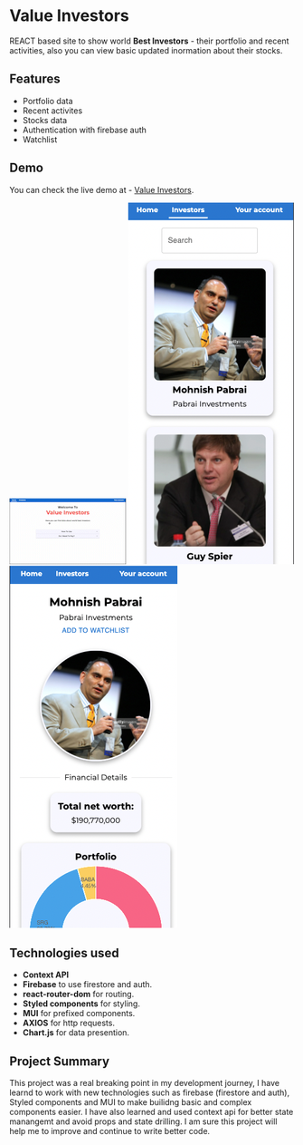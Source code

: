 # Value Investors

REACT based site to show world **Best Investors** - their portfolio and recent activities, also you can view basic updated inormation about their stocks.

## Features

- Portfolio data
- Recent activites
- Stocks data
- Authentication with firebase auth
- Watchlist

## Demo

You can check the live demo at - [Value Investors](https://value-investors.netlify.app).

![demo video](screenshots/demo.gif)
![demo](screenshots/screen1.png)
![demo video](screenshots/screen2.png)

## Technologies used

- **Context API**
- **Firebase** to use firestore and auth.
- **react-router-dom** for routing.
- **Styled components** for styling.
- **MUI** for prefixed components.
- **AXIOS** for http requests.
- **Chart.js** for data presention.

## Project Summary

This project was a real breaking point in my development journey, I have learnd to work with new technologies such as firebase (firestore and auth),
Styled components and MUI to make builidng basic and complex components easier.
I have also learned and used context api for better state manangemt and avoid props and state drilling.
I am sure this project will help me to improve and continue to write better code.
